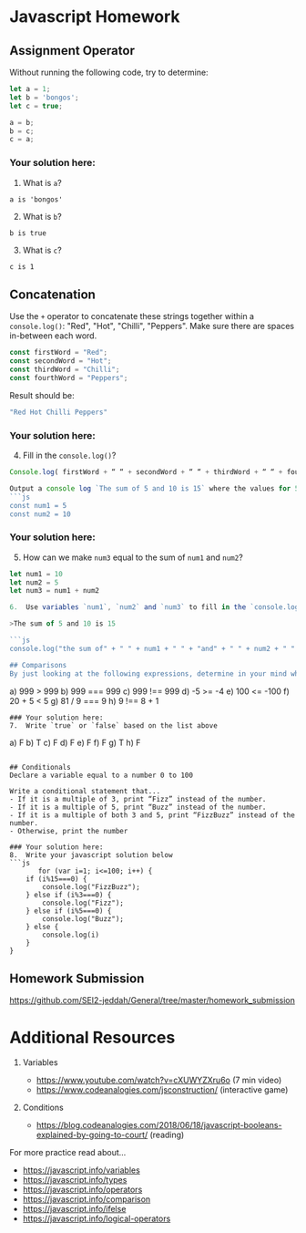 # Javascript Homework

## Assignment Operator
Without running the following code, try to determine:

```js
let a = 1;
let b = 'bongos';
let c = true;

a = b;
b = c;
c = a;
```

### Your solution here:
1.  What is `a`?
```
a is 'bongos'
```
2.  What is `b`?
```
b is true
```
3.  What is `c`?
```
c is 1
```

## Concatenation
Use the `+` operator to concatenate these strings together within a `console.log()`: "Red", "Hot", "Chilli", "Peppers". Make sure there are spaces in-between each word.

```js
const firstWord = "Red";
const secondWord = "Hot";
const thirdWord = "Chilli";
const fourthWord = "Peppers";
```
Result should be:
```js
"Red Hot Chilli Peppers"
```

### Your solution here:
4.  Fill in the `console.log()`?
```js
Console.log( firstWord + “ “ + secondWord + “ “ + thirdWord + “ “ + fourthWord)

Output a console log `The sum of 5 and 10 is 15` where the values for 5 and 10 are saved to variables, and where 15 comes from those variables being summed.
```js
const num1 = 5
const num2 = 10
```

### Your solution here:
5.  How can we make `num3` equal to the sum of `num1` and `num2`?
```js
let num1 = 10
let num2 = 5
let num3 = num1 + num2

6.  Use variables `num1`, `num2` and `num3` to fill in the `console.log()` to complete the sentence: 

>The sum of 5 and 10 is 15

```js
console.log("the sum of" + " " + num1 + " " + "and" + " " + num2 + " " + "is" + " " + num3)

## Comparisons
By just looking at the following expressions, determine in your mind whether or not each will evaluate to true or false
```
a) 999 > 999
b) 999 === 999 
c) 999 !== 999
d) -5 >= -4
e) 100 <= -100
f) 20 + 5 < 5 
g) 81 / 9 === 9
h) 9 !== 8 + 1
```
### Your solution here:
7.  Write `true` or `false` based on the list above
```
a) F
b) T
c) F
d) F
e) F
f) F
g) T
h) F
```

## Conditionals
Declare a variable equal to a number 0 to 100

Write a conditional statement that...
- If it is a multiple of 3, print “Fizz” instead of the number.
- If it is a multiple of 5, print “Buzz” instead of the number.
- If it is a multiple of both 3 and 5, print “FizzBuzz” instead of the number.
- Otherwise, print the number

### Your solution here:
8.  Write your javascript solution below
```js
       for (var i=1; i<=100; i++) {
    if (i%15===0) {
        console.log("FizzBuzz");
    } else if (i%3===0) {
        console.log("Fizz");
    } else if (i%5===0) {
        console.log("Buzz");
    } else {
        console.log(i)
    }
}
```
## Homework Submission
https://github.com/SEI2-jeddah/General/tree/master/homework_submission

# Additional Resources

1.  Variables
    - https://www.youtube.com/watch?v=cXUWYZXru6o (7 min video)
    - https://www.codeanalogies.com/jsconstruction/ (interactive game)

2.  Conditions
    - https://blog.codeanalogies.com/2018/06/18/javascript-booleans-explained-by-going-to-court/ (reading)

For more practice read about...
- https://javascript.info/variables
- https://javascript.info/types
- https://javascript.info/operators
- https://javascript.info/comparison
- https://javascript.info/ifelse
- https://javascript.info/logical-operators
